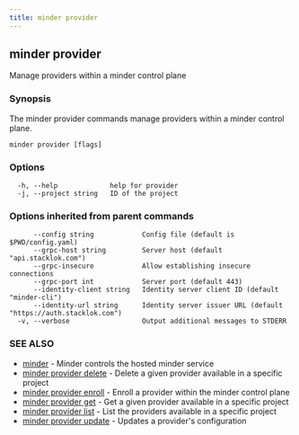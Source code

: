 ```yaml
---
title: minder provider
---
```

## minder provider

Manage providers within a minder control plane

### Synopsis

The minder provider commands manage providers within a minder control plane.

```
minder provider [flags]
```

### Options

```
  -h, --help             help for provider
  -j, --project string   ID of the project
```

### Options inherited from parent commands

```
      --config string            Config file (default is $PWD/config.yaml)
      --grpc-host string         Server host (default "api.stacklok.com")
      --grpc-insecure            Allow establishing insecure connections
      --grpc-port int            Server port (default 443)
      --identity-client string   Identity server client ID (default "minder-cli")
      --identity-url string      Identity server issuer URL (default "https://auth.stacklok.com")
  -v, --verbose                  Output additional messages to STDERR
```

### SEE ALSO

* [minder](minder.md)	 - Minder controls the hosted minder service
* [minder provider delete](minder_provider_delete.md)	 - Delete a given provider available in a specific project
* [minder provider enroll](minder_provider_enroll.md)	 - Enroll a provider within the minder control plane
* [minder provider get](minder_provider_get.md)	 - Get a given provider available in a specific project
* [minder provider list](minder_provider_list.md)	 - List the providers available in a specific project
* [minder provider update](minder_provider_update.md)	 - Updates a provider's configuration

